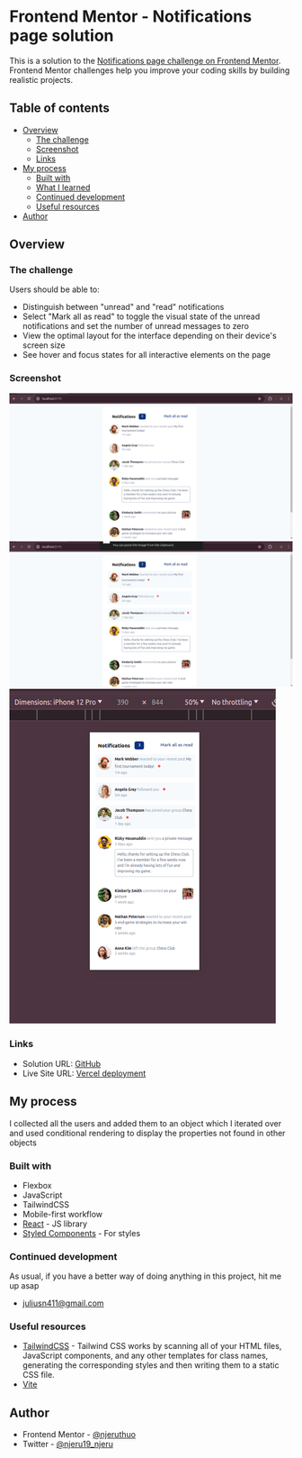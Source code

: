 # Frontend Mentor - Notifications page solution

This is a solution to the [Notifications page challenge on Frontend Mentor](https://www.frontendmentor.io/challenges/notifications-page-DqK5QAmKbC). Frontend Mentor challenges help you improve your coding skills by building realistic projects.

## Table of contents

- [Overview](#overview)
  - [The challenge](#the-challenge)
  - [Screenshot](#screenshot)
  - [Links](#links)
- [My process](#my-process)
  - [Built with](#built-with)
  - [What I learned](#what-i-learned)
  - [Continued development](#continued-development)
  - [Useful resources](#useful-resources)
- [Author](#author)

## Overview

### The challenge

Users should be able to:

- Distinguish between "unread" and "read" notifications
- Select "Mark all as read" to toggle the visual state of the unread notifications and set the number of unread messages to zero
- View the optimal layout for the interface depending on their device's screen size
- See hover and focus states for all interactive elements on the page

### Screenshot

![](./screenshots/s1.png)
![](./screenshots/s2.png)
![](./screenshots/s3.png)

### Links

- Solution URL: [GitHub](https://github.com/njeruthuo/notifications)
- Live Site URL: [Vercel deployment](notifications-dialvnh2d-julius-njerus-projects.vercel.app)

## My process

I collected all the users and added them to an object which I iterated over and used conditional rendering to display the properties not found in other objects

### Built with

- Flexbox
- JavaScript
- TailwindCSS
- Mobile-first workflow
- [React](https://reactjs.org/) - JS library
- [Styled Components](https://styled-components.com/) - For styles



### Continued development

As usual, if you have a better way of doing anything in this project, hit me up asap

- juliusn411@gmail.com

### Useful resources

- [TailwindCSS](https://tailwindcss.com/docs/installation) - Tailwind CSS works by scanning all of your HTML files, JavaScript components, and any other templates for class names, generating the corresponding styles and then writing them to a static CSS file.
- [Vite ](https://vitejs.dev)


## Author

<!-- - Website - [Add your name here](https://www.your-site.com) -->
- Frontend Mentor - [@njeruthuo](https://www.frontendmentor.io/profile/njeruthuo)
- Twitter - [@njeru19_njeru](https://www.twitter.com/njeru19_njeru)


